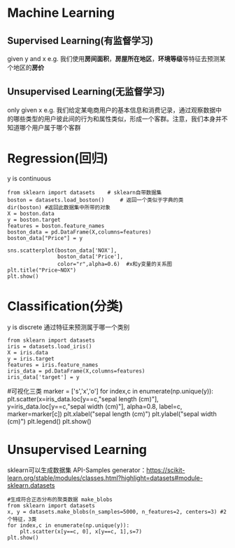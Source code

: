 # Machine Learning

## Supervised Learning(有监督学习)
given y and x
e.g. 我们使用**房间面积**，**房屋所在地区**，**环境等级**等特征去预测某个地区的**房价**

## Unsupervised Learning(无监督学习)
only given x 
e.g. 我们给定某电商用户的基本信息和消费记录，通过观察数据中的哪些类型的用户彼此间的行为和属性类似，形成一个客群。注意，我们本身并不知道哪个用户属于哪个客群

# Regression(回归)
y is continuous

    from sklearn import datasets    # sklearn自带数据集
    boston = datasets.load_boston()     # 返回一个类似于字典的类
    dir(boston) #返回此数据集中所带的对象
    X = boston.data
    y = boston.target
    features = boston.feature_names
    boston_data = pd.DataFrame(X,columns=features)
    boston_data["Price"] = y
    
    sns.scatterplot(boston_data['NOX'],
                    boston_data['Price'],
                    color="r",alpha=0.6)  #x和y变量的关系图
    plt.title("Price~NOX")
    plt.show()
    


# Classification(分类)
y is discrete
通过特征来预测属于哪一个类别

    from sklearn import datasets
    iris = datasets.load_iris()
    X = iris.data
    y = iris.target
    features = iris.feature_names
    iris_data = pd.DataFrame(X,columns=features)
    iris_data['target'] = y
   
   #可视化三类
    marker = ['s','x','o']
    for index,c in enumerate(np.unique(y)):
        plt.scatter(x=iris_data.loc[y==c,"sepal length (cm)"],
                    y=iris_data.loc[y==c,"sepal width (cm)"],
                    alpha=0.8,
                    label=c,
                    marker=marker[c])
    plt.xlabel("sepal length (cm)")
    plt.ylabel("sepal width (cm)")
    plt.legend()
    plt.show()

# Unsupervised Learning
sklearn可以生成数据集
API-Samples generator：https://scikit-learn.org/stable/modules/classes.html?highlight=datasets#module-sklearn.datasets

    #生成符合正态分布的聚类数据 make_blobs
    from sklearn import datasets
    x, y = datasets.make_blobs(n_samples=5000, n_features=2, centers=3) #2个特征，3类
    for index,c in enumerate(np.unique(y)):
        plt.scatter(x[y==c, 0], x[y==c, 1],s=7)
    plt.show()
